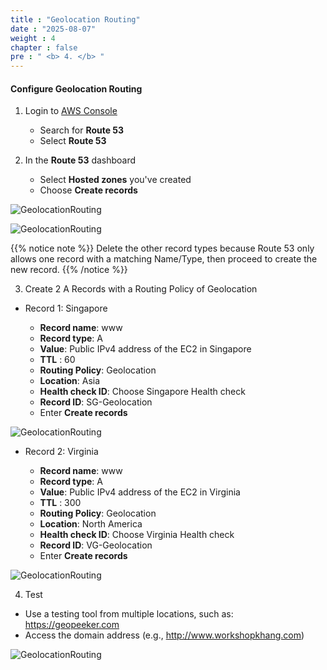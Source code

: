 ```yaml
---
title : "Geolocation Routing"
date : "2025-08-07"
weight : 4
chapter : false
pre : " <b> 4. </b> "
---
```


#### Configure Geolocation Routing

1. Login to [AWS Console](https://aws.amazon.com/console/)

    - Search for **Route 53**
    - Select **Route 53**

2. In the **Route 53** dashboard

    - Select **Hosted zones** you've created
    - Choose **Create records**

![GeolocationRouting](/FCJ-Workshop/images/2/CWT1.png?featherlight=false&width=90pc)

![GeolocationRouting](/FCJ-Workshop/images/2/CWT2.png?featherlight=false&width=90pc)

{{% notice note %}}
Delete the other record types because Route 53 only allows one record with a matching Name/Type, then proceed to create the new record.
{{% /notice %}}

3. Create 2 A Records with a Routing Policy of Geolocation

- Record 1: Singapore

   - **Record name**: www
   - **Record type**: A
   - **Value**: Public IPv4 address of the EC2 in Singapore
   - **TTL** : 60
   - **Routing Policy**: Geolocation
   - **Location**: Asia
   - **Health check ID**: Choose Singapore Health check
   - **Record ID**: SG-Geolocation
   - Enter **Create records**

![GeolocationRouting](/FCJ-Workshop/images/2/CGC1.png?featherlight=false&width=90pc)

- Record 2: Virginia

   - **Record name**: www
   - **Record type**: A
   - **Value**: Public IPv4 address of the EC2 in Virginia
   - **TTL** : 300
   - **Routing Policy**: Geolocation
   - **Location**: North America
   - **Health check ID**: Choose Virginia Health check
   - **Record ID**: VG-Geolocation
   - Enter **Create records**

![GeolocationRouting](/FCJ-Workshop/images/2/CGC2.png?featherlight=false&width=90pc)

4. Test

- Use a testing tool from multiple locations, such as: https://geopeeker.com
- Access the domain address (e.g., http://www.workshopkhang.com)

![GeolocationRouting](/FCJ-Workshop/images/2/CGC3.png?featherlight=false&width=90pc)
